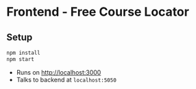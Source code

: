 # Frontend - Free Course Locator

## Setup

```bash
npm install
npm start
```

- Runs on [http://localhost:3000](http://localhost:3000)
- Talks to backend at `localhost:5050`